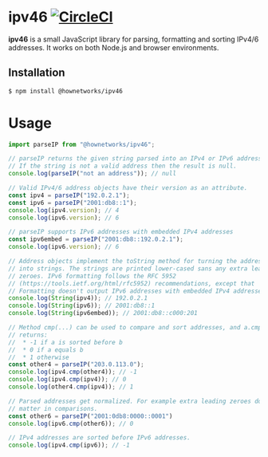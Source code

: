 # ipv46 [![CircleCI](https://circleci.com/gh/HowNetWorks/ipv46.svg?style=shield)](https://circleci.com/gh/HowNetWorks/ipv46)

**ipv46** is a small JavaScript library for parsing, formatting and sorting IPv4/6 addresses. It works on both Node.js and browser environments.

## Installation

```sh
$ npm install @hownetworks/ipv46
```

# Usage

```js
import parseIP from "@hownetworks/ipv46";

// parseIP returns the given string parsed into an IPv4 or IPv6 address object.
// If the string is not a valid address then the result is null.
console.log(parseIP("not an address")); // null

// Valid IPv4/6 address objects have their version as an attribute.
const ipv4 = parseIP("192.0.2.1");
const ipv6 = parseIP("2001:db8::1");
console.log(ipv4.version); // 4
console.log(ipv6.version); // 6

// parseIP supports IPv6 addresses with embedded IPv4 addresses
const ipv6embed = parseIP("2001:db8::192.0.2.1");
console.log(ipv6.version); // 6

// Address objects implement the toString method for turning the addresses back
// into strings. The strings are printed lower-cased sans any extra leading
// zeroes. IPv6 formatting follows the RFC 5952
// (https://tools.ietf.org/html/rfc5952) recommendations, except that
// Formatting doesn't output IPv6 addresses with embedded IPv4 addresses.
console.log(String(ipv4)); // 192.0.2.1
console.log(String(ipv6)); // 2001:db8::1
console.log(String(ipv6embed)); // 2001:db8::c000:201

// Method cmp(...) can be used to compare and sort addresses, and a.cmp(b)
// returns:
//  * -1 if a is sorted before b
//  * 0 if a equals b
//  * 1 otherwise
const other4 = parseIP("203.0.113.0");
console.log(ipv4.cmp(other4)); // -1
console.log(ipv4.cmp(ipv4)); // 0
console.log(other4.cmp(ipv4)); // 1

// Parsed addresses get normalized. For example extra leading zeroes don't
// matter in comparisons.
const other6 = parseIP("2001:0db8:0000::0001")
console.log(ipv6.cmp(other6)); // 0

// IPv4 addresses are sorted before IPv6 addresses.
console.log(ipv4.cmp(ipv6)); // -1
```

